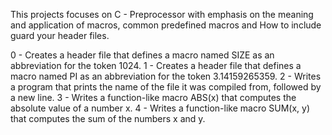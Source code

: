This projects focuses on C - Preprocessor with emphasis on the meaning and application of macros, common predefined macros and How to include guard your header files.

0 - Creates a header file that defines a macro named SIZE as an abbreviation for the token 1024.
1 - Creates a header file that defines a macro named PI as an abbreviation for the token 3.14159265359.
2 - Writes a program that prints the name of the file it was compiled from, followed by a new line.
3 - Writes a function-like macro ABS(x) that computes the absolute value of a number x.
4 - Writes a function-like macro SUM(x, y) that computes the sum of the numbers x and y.
